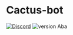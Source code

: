 # Cactus-bot
[<img alt="Discord" src="https://img.shields.io/discord/879267073077964820?label=Cactus%20bot&logo=Discord">](https://discord.gg/Z96TJsaWZa) <img alt="version" src="https://img.shields.io/badge/%D0%92%D0%B5%D1%80%D1%81%D0%B8%D1%8F-Pre--alpha-orange">
Aba 
